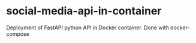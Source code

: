 # social-media-api-in-container
Deployment of FastAPI python API in Docker container. Done with docker-compose
